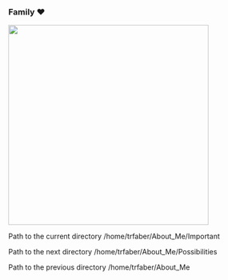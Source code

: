 
### Family :heart:

<img src="https://scontent-bos5-1.xx.fbcdn.net/v/t39.30808-6/279436536_5207679432604175_8659002793976147409_n.jpg?_nc_cat=108&ccb=1-7&_nc_sid=730e14&_nc_ohc=x5mY90bEB3YAX-3oYHR&_nc_ht=scontent-bos5-1.xx&oh=00_AT8O0klS7DMO8-gf9emDZJJWMIMFJF-_RBskbde-AxgSLA&oe=62A6AA7E" width="400">


Path to the current directory /home/trfaber/About_Me/Important

Path to the next directory /home/trfaber/About_Me/Possibilities

Path to the previous directory /home/trfaber/About_Me
